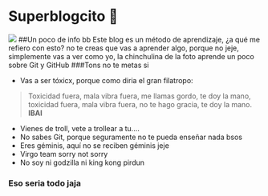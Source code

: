 # Superblogcito 🎈
![](https://i.imgur.com/H1kBAD1.jpg)
##Un poco de info bb
Este blog es un método de aprendizaje, ¿a qué me refiero con esto?
no te creas que vas a aprender algo, porque no jeje, simplemente vas a ver como yo, la chinchulina de la foto aprende un poco sobre Git y GitHub
###Tons no te metas si
- Vas a ser tóxicx, porque como diria el gran filatropo:

> Toxicidad fuera, mala vibra fuera, me llamas gordo, te doy la mano, toxicidad fuera, mala vibra fuera, no te hago gracia, te doy la mano. **IBAI**

- Vienes de troll, vete a trollear a tu....
- No sabes Git, porque seguramente no te pueda enseñar nada bsos
- Eres géminis, aquí no se reciben géminis jeje
- Virgo team sorry not sorry
- No soy ni godzilla ni king kong pirdun

### Eso seria todo jaja